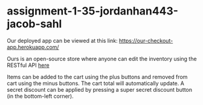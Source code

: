 # assignment-1-35-jordanhan443-jacob-sahl

Our deployed app can be viewed at this link: https://our-checkout-app.herokuapp.com/

Ours is an open-source store where anyone can edit the inventory using the RESTful API [here](https://our-checkout-app.herokuapp.com/api/items/)

Items can be added to the cart using the plus buttons and removed from cart using the minus buttons. The cart total will automatically update. A secret discount can be applied by pressing a super secret discount button (in the bottom-left corner).
